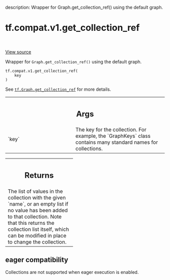 description: Wrapper for Graph.get_collection_ref() using the default graph.

<div itemscope itemtype="http://developers.google.com/ReferenceObject">
<meta itemprop="name" content="tf.compat.v1.get_collection_ref" />
<meta itemprop="path" content="Stable" />
</div>

# tf.compat.v1.get_collection_ref

<!-- Insert buttons and diff -->

<table class="tfo-notebook-buttons tfo-api nocontent" align="left">

</table>

<a target="_blank" href="/code/stable/tensorflow/python/framework/ops.py">View source</a>



Wrapper for `Graph.get_collection_ref()` using the default graph.

<pre class="devsite-click-to-copy prettyprint lang-py tfo-signature-link">
<code>tf.compat.v1.get_collection_ref(
    key
)
</code></pre>



<!-- Placeholder for "Used in" -->

See <a href="../../../tf/Graph.md#get_collection_ref"><code>tf.Graph.get_collection_ref</code></a>
for more details.

<!-- Tabular view -->
 <table class="responsive fixed orange">
<colgroup><col width="214px"><col></colgroup>
<tr><th colspan="2"><h2 class="add-link">Args</h2></th></tr>

<tr>
<td>
`key`
</td>
<td>
The key for the collection. For example, the `GraphKeys` class contains
many standard names for collections.
</td>
</tr>
</table>



<!-- Tabular view -->
 <table class="responsive fixed orange">
<colgroup><col width="214px"><col></colgroup>
<tr><th colspan="2"><h2 class="add-link">Returns</h2></th></tr>
<tr class="alt">
<td colspan="2">
The list of values in the collection with the given `name`, or an empty
list if no value has been added to that collection.  Note that this returns
the collection list itself, which can be modified in place to change the
collection.
</td>
</tr>

</table>




 <section><devsite-expandable expanded>
 <h2 class="showalways">eager compatibility</h2>

Collections are not supported when eager execution is enabled.


 </devsite-expandable></section>

